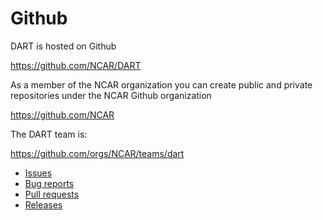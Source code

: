 # Github

DART is hosted on Github

<https://github.com/NCAR/DART>

As a member of the NCAR organization you can create public and
private repositories under the NCAR Github organization

<https://github.com/NCAR>

The DART team is:

<https://github.com/orgs/NCAR/teams/dart>


- [Issues](./issues.md)
- [Bug reports](./bug-reports.md)
- [Pull requests](./reviewing.md)
- [Releases](./releases.md)
